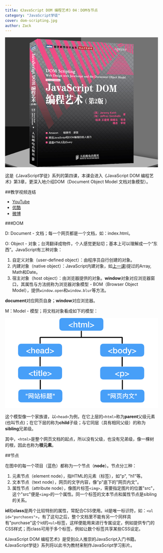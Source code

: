 ```yaml
---
title: 《JavaScript DOM 编程艺术》04：DOM与节点
category: "JavaScript学徒"
cover: dom-scripting.jpg
author: Zack
---
```


![JavaScript DOM 编程艺术](dom-scripting.jpg)

这是《JavaScript学徒》系列的第四课，本课会进入《JavaScript DOM 编程艺术》第3章，更深入地介绍DOM（Document Object Model 文档对象模型）。

##教学视频连结

* [YouTube](https://youtu.be/GGzf09XUEVQ)
* [优酷](https://v.youku.com/v_show/id_XMzgwODA3NDgxMg==.html)
* [微博](https://weibo.com/1736214117/Gxvgi8ZtX)

###DOM

D: Document - 文档；每一个网页都是一个文档，如：index.html。

O: Object - 对象；台湾翻译成物件，个人感觉更贴切；基本上可以理解成一个“东西”。JavaScript有三种对象：
1. 自定义对象（user-defined object）：由程序员自行创建的对象。
2. 内建对象（native object）：JavaScript内建对象，如[上一课](/javascript-dom-function-object))提过的Array, Math和Date。
3. 宿主对象（host object）：由浏览器提供的对象。**window**对象对应浏览器窗口，其属性与方法统称为浏览器对象模型 - BOM（Browser Object Model），提供`window.open`和`window.blur`等方法。

**document**对应网页自身；**window**对应浏览器。

M：Model - 模型；将文档对象看成如下的模型：

![DOM](dom.jpg)

这个模型像一个家族谱，以`<head>`为例，在它上层的`<html>`称为**parent**父级元素(也叫节点)；在它下层的称为**child**子级；与它同层（具有相同父级）的称为**sibling**兄弟级。

其中，`<html>`是整个网页文档的起点，所以没有父级，也没有兄弟级，像一棵树的根，因此也称为**根元素**。

##节点

在图中的每一个项目（蓝色）都称为一个节点（**node**）。节点分三种：

1. 元素节点（element node），指HTML的元素（标签），如"p", "h1"等。
2. 文本节点（text node），网页的文字内容，像"p"底下的"网页内文"。
3. 属性节点（attribute node），像图片标签`<img>`，需要指定图片的位置"src"，这个"src"便是`<img>`的一个属性。同一个标签的文本节点和属性节点是sibling的关系。

**id**和**class**是两个比较特别的属性，常配合CSS使用。id是唯一标识符，如：`<ul id="purchases">`，有了这句之后，整个文档里不能有另一个同样具有"purchase"这个id的`<ul>`标签，这样便能用来进行专属设定，例如提供专门的CSS样式；而class可用于多个标签，例如让数个标签共享某些CSS设定。

《JavaScript DOM 编程艺术》是受到众人推崇的JavaScript入门书籍。《JavaScript学徒》系列将以此书为教材来制作JavaScript学习影片。